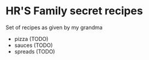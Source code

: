 # HR'S Family secret recipes

Set of recipes as given by my grandma

* pizza (TODO)
* sauces (TODO)
* spreads (TODO)